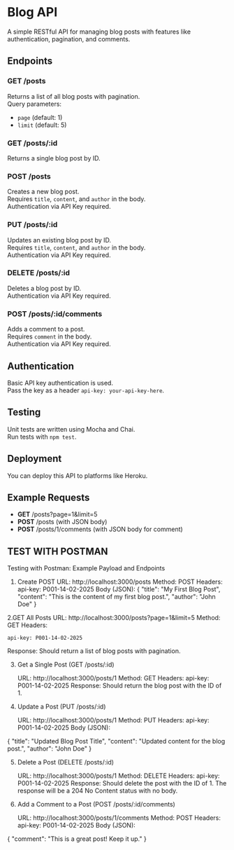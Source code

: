 # Blog API

A simple RESTful API for managing blog posts with features like authentication, pagination, and comments.

## Endpoints

### GET /posts
Returns a list of all blog posts with pagination.  
Query parameters: 
- `page` (default: 1)  
- `limit` (default: 5)

### GET /posts/:id
Returns a single blog post by ID.

### POST /posts
Creates a new blog post.  
Requires `title`, `content`, and `author` in the body.  
Authentication via API Key required.

### PUT /posts/:id
Updates an existing blog post by ID.  
Requires `title`, `content`, and `author` in the body.  
Authentication via API Key required.

### DELETE /posts/:id
Deletes a blog post by ID.  
Authentication via API Key required.

### POST /posts/:id/comments
Adds a comment to a post.  
Requires `comment` in the body.  
Authentication via API Key required.

## Authentication
Basic API key authentication is used.  
Pass the key as a header `api-key: your-api-key-here`.

## Testing
Unit tests are written using Mocha and Chai.  
Run tests with `npm test`.

## Deployment
You can deploy this API to platforms like Heroku.

## Example Requests
- **GET** /posts?page=1&limit=5
- **POST** /posts (with JSON body)
- **POST** /posts/1/comments (with JSON body for comment)


## TEST WITH POSTMAN

Testing with Postman: Example Payload and Endpoints

1. Create POST
    URL: http://localhost:3000/posts
    Method: POST
    Headers:
        api-key: P001-14-02-2025
    Body (JSON):
{
  "title": "My First Blog Post",
  "content": "This is the content of my first blog post.",
  "author": "John Doe"
}

2.GET All Posts
URL: http://localhost:3000/posts?page=1&limit=5
Method: GET
Headers:

    api-key: P001-14-02-2025

Response: Should return a list of blog posts with pagination.

3. Get a Single Post (GET /posts/:id)

    URL: http://localhost:3000/posts/1
    Method: GET
    Headers:
        api-key: P001-14-02-2025
    Response: Should return the blog post with the ID of 1.

4. Update a Post (PUT /posts/:id)

    URL: http://localhost:3000/posts/1
    Method: PUT
    Headers:
        api-key: P001-14-02-2025
    Body (JSON):

{
  "title": "Updated Blog Post Title",
  "content": "Updated content for the blog post.",
  "author": "John Doe"
}

5. Delete a Post (DELETE /posts/:id)

    URL: http://localhost:3000/posts/1
    Method: DELETE
    Headers:
        api-key: P001-14-02-2025
    Response: Should delete the post with the ID of 1. The response will be a 204 No Content status with no body.

6. Add a Comment to a Post (POST /posts/:id/comments)

    URL: http://localhost:3000/posts/1/comments
    Method: POST
    Headers:
        api-key: P001-14-02-2025
    Body (JSON):

{
  "comment": "This is a great post! Keep it up."
}

